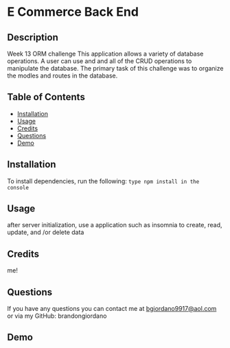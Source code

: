 # E Commerce Back End

## Description

Week 13 ORM challenge
This application allows a variety of database operations. A user can use and and all of the CRUD operations to manipulate the database. The primary task of this challenge was to organize the modles and routes in the database.

## Table of Contents

- [Installation](#installation)
- [Usage](#usage)
- [Credits](#credits)
- [Questions](#questions)
- [Demo](#demo)

## Installation

To install dependencies, run the following:
`type npm install in the console`

## Usage

after server initialization, use a application such as insomnia to create, read, update, and /or delete data

## Credits

me!

## Questions

If you have any questions you can contact me at bgiordano9917@aol.com or via my GitHub: brandongiordano

## Demo
